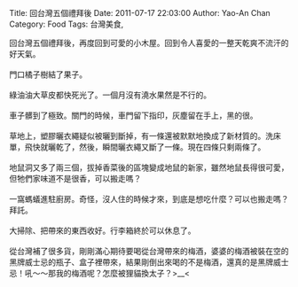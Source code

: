 Title: 回台灣五個禮拜後
Date: 2011-07-17 22:03:00
Author: Yao-An Chan
Category: Food
Tags: 台灣美食, 


<div class='post'>
<div style="margin-bottom: 0px; margin-left: 0px; margin-right: 0px; margin-top: 0px;">回台灣五個禮拜後，再度回到可愛的小木屋。回到令人喜愛的一整天乾爽不流汗的好天氣。</div><div style="margin-bottom: 0px; margin-left: 0px; margin-right: 0px; margin-top: 0px;"><br /></div><div style="margin-bottom: 0px; margin-left: 0px; margin-right: 0px; margin-top: 0px;">門口橘子樹結了果子。<br /><br /></div><div style="margin-bottom: 0px; margin-left: 0px; margin-right: 0px; margin-top: 0px;">綠油油大草皮都快死光了。一個月沒有澆水果然是不行的。</div><div style="margin-bottom: 0px; margin-left: 0px; margin-right: 0px; margin-top: 0px;"><br />車子髒到了極致。關門的時候，車門留下指印，灰塵留在手上，黑的很。</div><div style="margin-bottom: 0px; margin-left: 0px; margin-right: 0px; margin-top: 0px;"><br />草地上，塑膠曬衣繩疑似被曬到斷掉，有一條還被默默地換成了新材質的。洗床單，飛快就曬乾了，然後，瞬間曬衣繩又斷了一條。現在四條只剩兩條了。</div><div style="margin-bottom: 0px; margin-left: 0px; margin-right: 0px; margin-top: 0px;"><br />地鼠洞又多了兩三個，拔掉香菜後的區塊變成地鼠的新家，雖然地鼠長得很可愛，但牠們家味道不是很香，可以搬走嗎？</div><div style="margin-bottom: 0px; margin-left: 0px; margin-right: 0px; margin-top: 0px;"><br /></div><div style="margin-bottom: 0px; margin-left: 0px; margin-right: 0px; margin-top: 0px;"><div style="margin-bottom: 0px; margin-left: 0px; margin-right: 0px; margin-top: 0px;">一窩螞蟻進駐廚房。奇怪，沒人住的時候才來，到底是想吃什麼？可以也搬走嗎？拜託。</div></div><div style="margin-bottom: 0px; margin-left: 0px; margin-right: 0px; margin-top: 0px;"><div style="margin-bottom: 0px; margin-left: 0px; margin-right: 0px; margin-top: 0px;"><br /></div></div><div style="margin-bottom: 0px; margin-left: 0px; margin-right: 0px; margin-top: 0px;"><div style="margin-bottom: 0px; margin-left: 0px; margin-right: 0px; margin-top: 0px;">大掃除、把帶來的東西收好。行李箱終於可以休息了。</div></div><div style="margin-bottom: 0px; margin-left: 0px; margin-right: 0px; margin-top: 0px;"><div style="margin-bottom: 0px; margin-left: 0px; margin-right: 0px; margin-top: 0px;"><br /></div></div><div style="margin-bottom: 0px; margin-left: 0px; margin-right: 0px; margin-top: 0px;"><div style="margin-bottom: 0px; margin-left: 0px; margin-right: 0px; margin-top: 0px;">從台灣補了很多貨，剛剛滿心期待要喝從台灣帶來的梅酒，婆婆的梅酒被裝在空的黑牌威士忌的瓶子、盒子裡帶來，結果剛倒出來喝的不是梅酒，還真的是黑牌威士忌！吼～～那我的梅酒呢？怎麼被狸貓換太子？&gt;__&lt;</div></div></div>
